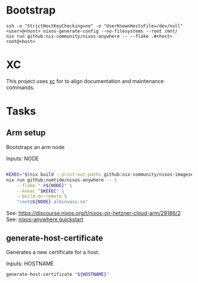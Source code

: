 # Bootstrap

```
ssh -o "StrictHostKeyChecking=no" -o "UserKnownHostsFile=/dev/null" <user>@<host> nixos-generate-config --no-filesystems --root /mnt/
nix run github:nix-community/nixos-anywhere -- --flake .#<host> root@<host>
```

# XC

This project uses [xc](https://github.com/joerdav/xc) for to align documentation and maintenance commands.

# Tasks

## Arm setup

Bootstraps an arm node

Inputs: NODE

```bash

KEXEC="$(nix build --print-out-paths github:nix-community/nixos-images#packages.aarch64-linux.kexec-installer-nixos-2311-noninteractive)/nixos-kexec-installer-noninteractive-aarch64-linux.tar.gz"
nix run github:numtide/nixos-anywhere -- \
    --flake ".#${NODE}" \
    --kexec "$KEXEC" \
    --build-on-remote \
    "root@${NODE}.albinvass.se"
```

See: https://discourse.nixos.org/t/nixos-on-hetzner-cloud-arm/29186/2
See: [nixos-anywhere quickstart](https://github.com/nix-community/nixos-anywhere/blob/main/docs/quickstart.md#steps-required-to-run-nixos-anywhere)


## generate-host-certificate

Generates a new certificate for a host.

Inputs: HOSTNAME

```bash
generate-host-certificate "${HOSTNAME}"
```
